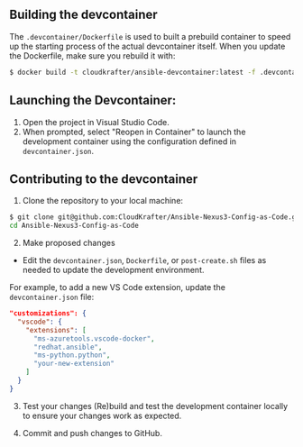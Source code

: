 ## Building the devcontainer

The `.devcontainer/Dockerfile` is used to built a prebuild container to speed up the starting process of the actual devcontainer itself.
When you update the Dockerfile, make sure you rebuild it with:

```bash
$ docker build -t cloudkrafter/ansible-devcontainer:latest -f .devcontainer/Dockerfile .
```

## Launching the Devcontainer:

1. Open the project in Visual Studio Code.
2. When prompted, select "Reopen in Container" to launch the development container using the configuration defined in `devcontainer.json`.

## Contributing to the devcontainer

1. Clone the repository to your local machine:
```bash
$ git clone git@github.com:CloudKrafter/Ansible-Nexus3-Config-as-Code.git
cd Ansible-Nexus3-Config-as-Code
```
2. Make proposed changes
- Edit the `devcontainer.json`, `Dockerfile`, or `post-create.sh` files as needed to update the development environment.

For example, to add a new VS Code extension, update the `devcontainer.json` file:
```json
"customizations": {
  "vscode": {
    "extensions": [
      "ms-azuretools.vscode-docker",
      "redhat.ansible",
      "ms-python.python",
      "your-new-extension"
    ]
  }
}
```

3. Test your changes
(Re)build and test the development container locally to ensure your changes work as expected.

4. Commit and push changes to GitHub.

